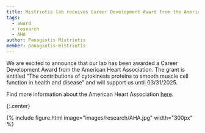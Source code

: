 ```yaml
---
title: Mistriotis lab receives Career Development Award from the American Heart Association
tags:
  - award
  - research
  - AHA
author: Panagiotis Mistriotis
member: panagiotis-mistriotis
---
```


We are excited to announce that our lab has been awarded a Career Development Award from the American Heart Association. 
The grant is entitled “The contributions of cytokinesis proteins to smooth muscle cell function in health and disease” and will support us until 03/31/2025.  

Find more information about the American Heart Association [here](https://www.heart.org/).

{:.center}

{%
  include figure.html
  image="images/research/AHA.jpg"
  width="300px"
%}
